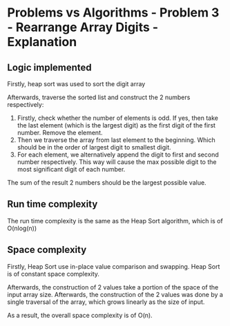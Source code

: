 # Problems vs Algorithms - Problem 3 - Rearrange Array Digits - Explanation

## Logic implemented
Firstly, heap sort was used to sort the digit array

Afterwards, traverse the sorted list and construct the 2 numbers respectively:
1. Firstly, check whether the number of elements is odd. If yes, then take the last element (which is the largest digit) as the first digit of the first number. Remove the element.
2. Then we traverse the array from last element to the beginning. Which should be in the order of largest digit to smallest digit.
3. For each element, we alternatively append the digit to first and second number respectively. This way will cause the max possible digit to the most significant digit of each number.

The sum of the result 2 numbers should be the largest possible value.

## Run time complexity
The run time complexity is the same as the Heap Sort algorithm, which is of O(nlog(n))

## Space complexity
Firstly, Heap Sort use in-place value comparison and swapping. Heap Sort is of constant space complexity.

Afterwards, the construction of 2 values take a portion of the space of the input array size. 
Afterwards, the construction of the 2 values was done by a single traversal of the array, which grows linearly as the size of input.

As a result, the overall space complexity is of O(n).